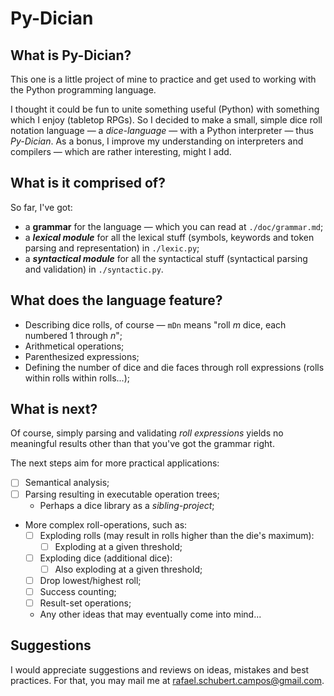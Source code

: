 # Py-Dician

## What is Py-Dician?

This one is a little project of mine to practice and get used to working with the Python programming language.

I thought it could be fun to unite something useful (Python) with something which I enjoy (tabletop RPGs). So I decided to make a small, simple dice roll notation language — a _dice-language_ — with a Python interpreter — thus _Py-Dician_. As a bonus, I improve my understanding on interpreters and compilers — which are rather interesting, might I add.

## What is it comprised of?

So far, I've got:

- a **grammar** for the language — which you can read at `./doc/grammar.md`;
- a _**lexical module**_ for all the lexical stuff (symbols, keywords and token parsing and representation) in `./lexic.py`;
- a _**syntactical module**_ for all the syntactical stuff (syntactical parsing and validation) in `./syntactic.py`.

## What does the language feature?

- Describing dice rolls, of course — `mDn` means "roll _m_ dice, each numbered 1 through _n_";
- Arithmetical operations;
- Parenthesized expressions;
- Defining the number of dice and die faces through roll expressions (rolls within rolls within rolls...);

## What is next?

Of course, simply parsing and validating _roll expressions_ yields no meaningful results other than that you've got the grammar right.

The next steps aim for more practical applications:

- [ ] Semantical analysis;
- [ ] Parsing resulting in executable operation trees;
  - Perhaps a dice library as a _sibling-project_;
- More complex roll-operations, such as:
  - [ ] Exploding rolls (may result in rolls higher than the die's maximum):
    - [ ] Exploding at a given threshold;
  - [ ] Exploding dice (additional dice):
    - [ ] Also exploding at a given threshold;
  - [ ] Drop lowest/highest roll;
  - [ ] Success counting;
  - [ ] Result-set operations;
  - Any other ideas that may eventually come into mind...

## Suggestions

I would appreciate suggestions and reviews on ideas, mistakes and best practices. For that, you may mail me at rafael.schubert.campos@gmail.com.
